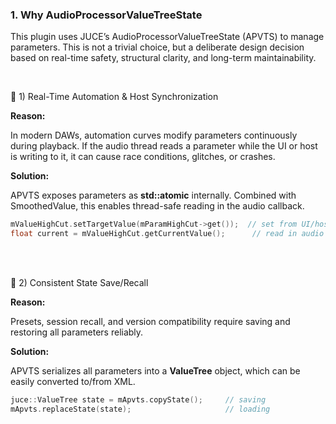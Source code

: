 ### 1. Why AudioProcessorValueTreeState

This plugin uses JUCE’s AudioProcessorValueTreeState (APVTS) to manage parameters.
This is not a trivial choice, but a deliberate design decision based on real-time safety, structural clarity, and long-term maintainability.

<br>

🔹 1) Real-Time Automation & Host Synchronization

**Reason:**

In modern DAWs, automation curves modify parameters continuously during playback.
If the audio thread reads a parameter while the UI or host is writing to it, it can cause race conditions, glitches, or crashes.

**Solution:**

APVTS exposes parameters as **std::atomic<float>** internally. Combined with SmoothedValue, this enables thread-safe reading in the audio callback.

~~~cpp
mValueHighCut.setTargetValue(mParamHighCut->get());  // set from UI/host (thread-safe)
float current = mValueHighCut.getCurrentValue();      // read in audio thread
~~~

<br>
<br>

🔹 2) Consistent State Save/Recall

**Reason:**

Presets, session recall, and version compatibility require saving and restoring all parameters reliably.

**Solution:**

APVTS serializes all parameters into a **ValueTree** object, which can be easily converted to/from XML.

~~~cpp
juce::ValueTree state = mApvts.copyState();     // saving
mApvts.replaceState(state);                     // loading
~~~
